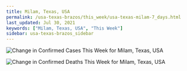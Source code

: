 ```yaml
---
title: Milam, Texas, USA
permalink: /usa-texas-brazos/this_week/usa-texas-milam-7_days.html
last_updated: Jul 30, 2021
keywords: ["Milam, Texas, USA", "This Week"]
sidebar: usa-texas-brazos_sidebar
---
```


![Change in Confirmed Cases This Week for Milam, Texas, USA](/covid_tracker/images/graphs/usa-texas-milam-delta_confirmed-7_days_graph.png)

![Change in Confirmed Deaths This Week for Milam, Texas, USA](/covid_tracker/images/graphs/usa-texas-milam-delta_deaths-7_days_graph.png)
